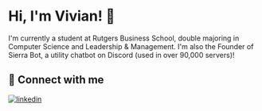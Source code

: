 # Hi, I'm Vivian! 👋

I'm currently a student at Rutgers Business School, double majoring in Computer Science and Leadership & Management. I'm also the Founder of Sierra Bot, a utility chatbot on Discord (used in over 90,000 servers)!

## 🔗 Connect with me

[![linkedin](https://img.shields.io/badge/linkedin-0A66C2?style=for-the-badge&logo=linkedin&logoColor=white)](https://www.linkedin.com/in/vincheng)

